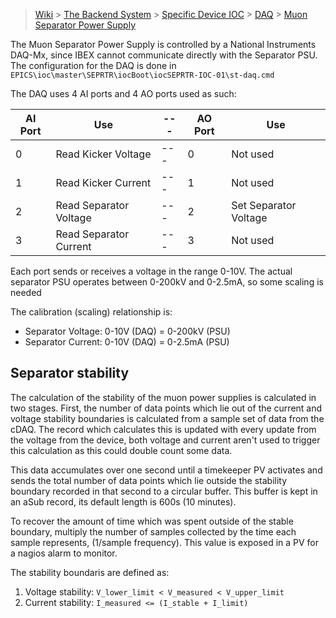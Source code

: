 > [Wiki](Home) > [The Backend System](The-Backend-System) > [Specific Device IOC](Specific-Device-IOC) > [DAQ](DAQ) > [Muon Separator Power Supply](Muon-Separator-Power-Supply)  

The Muon Separator Power Supply is controlled by a National Instruments DAQ-Mx, since IBEX cannot communicate directly with the Separator PSU. The configuration for the DAQ is done in `EPICS\ioc\master\SEPRTR\iocBoot\iocSEPRTR-IOC-01\st-daq.cmd`


The DAQ uses 4 AI ports and 4 AO ports used as such:

| AI Port| Use               | --- | AO Port | Use |
| --- | ---                  | --- | --- | --- |
| 0 | Read Kicker Voltage    | --- | 0 | Not used |
| 1 | Read Kicker Current    | --- | 1 | Not used |
| 2 | Read Separator Voltage | --- | 2 | Set Separator Voltage |
| 3 | Read Separator Current | --- | 3 | Not used |

Each port sends or receives a voltage in the range 0-10V. The actual separator PSU operates between 0-200kV and 0-2.5mA, so some scaling is needed

The calibration (scaling) relationship is:
- Separator Voltage: 0-10V (DAQ) = 0-200kV (PSU)
- Separator Current: 0-10V (DAQ) = 0-2.5mA (PSU)

## Separator stability

The calculation of the stability of the muon power supplies is calculated in two stages. First, the number of data points which lie out of the current and voltage stability boundaries is calculated from a sample set of data from the cDAQ. The record which calculates this is updated with every update from the voltage from the device, both voltage and current aren't used to trigger this calculation as this could double count some data.

This data accumulates over one second until a timekeeper PV activates and sends the total number of data points which lie outside the stability boundary recorded in that second to a circular buffer. This buffer is kept in an aSub record, its default length is 600s (10 minutes).

To recover the amount of time which was spent outside of the stable boundary, multiply the number of samples collected by the time each sample represents, (1/sample frequency). This value is exposed in a PV for a nagios alarm to monitor.

The stability boundaris are defined as:
1. Voltage stability: `V_lower_limit < V_measured < V_upper_limit`
1. Current stability: `I_measured <= (I_stable + I_limit)`